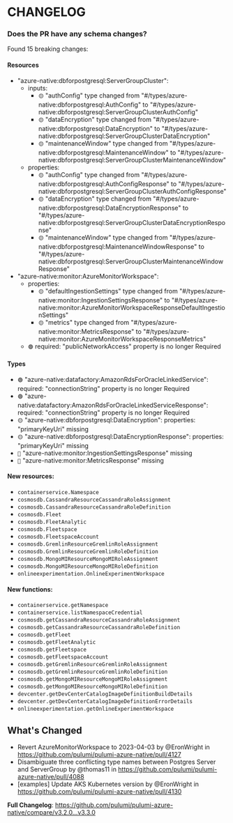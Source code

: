 # CHANGELOG

### Does the PR have any schema changes?

Found 15 breaking changes:

#### Resources
- "azure-native:dbforpostgresql:ServerGroupCluster":
    - inputs:
        - `🟡` "authConfig" type changed from "#/types/azure-native:dbforpostgresql:AuthConfig" to "#/types/azure-native:dbforpostgresql:ServerGroupClusterAuthConfig"
        - `🟡` "dataEncryption" type changed from "#/types/azure-native:dbforpostgresql:DataEncryption" to "#/types/azure-native:dbforpostgresql:ServerGroupClusterDataEncryption"
        - `🟡` "maintenanceWindow" type changed from "#/types/azure-native:dbforpostgresql:MaintenanceWindow" to "#/types/azure-native:dbforpostgresql:ServerGroupClusterMaintenanceWindow"
    - properties:
        - `🟡` "authConfig" type changed from "#/types/azure-native:dbforpostgresql:AuthConfigResponse" to "#/types/azure-native:dbforpostgresql:ServerGroupClusterAuthConfigResponse"
        - `🟡` "dataEncryption" type changed from "#/types/azure-native:dbforpostgresql:DataEncryptionResponse" to "#/types/azure-native:dbforpostgresql:ServerGroupClusterDataEncryptionResponse"
        - `🟡` "maintenanceWindow" type changed from "#/types/azure-native:dbforpostgresql:MaintenanceWindowResponse" to "#/types/azure-native:dbforpostgresql:ServerGroupClusterMaintenanceWindowResponse"
- "azure-native:monitor:AzureMonitorWorkspace":
    - properties:
        - `🟡` "defaultIngestionSettings" type changed from "#/types/azure-native:monitor:IngestionSettingsResponse" to "#/types/azure-native:monitor:AzureMonitorWorkspaceResponseDefaultIngestionSettings"
        - `🟡` "metrics" type changed from "#/types/azure-native:monitor:MetricsResponse" to "#/types/azure-native:monitor:AzureMonitorWorkspaceResponseMetrics"
    - `🟢` required: "publicNetworkAccess" property is no longer Required
#### Types
- `🟢` "azure-native:datafactory:AmazonRdsForOracleLinkedService": required: "connectionString" property is no longer Required
- `🟢` "azure-native:datafactory:AmazonRdsForOracleLinkedServiceResponse": required: "connectionString" property is no longer Required
- `🟡` "azure-native:dbforpostgresql:DataEncryption": properties: "primaryKeyUri" missing
- `🟡` "azure-native:dbforpostgresql:DataEncryptionResponse": properties: "primaryKeyUri" missing
- `🔴` "azure-native:monitor:IngestionSettingsResponse" missing
- `🔴` "azure-native:monitor:MetricsResponse" missing

#### New resources:

- `containerservice.Namespace`
- `cosmosdb.CassandraResourceCassandraRoleAssignment`
- `cosmosdb.CassandraResourceCassandraRoleDefinition`
- `cosmosdb.Fleet`
- `cosmosdb.FleetAnalytic`
- `cosmosdb.Fleetspace`
- `cosmosdb.FleetspaceAccount`
- `cosmosdb.GremlinResourceGremlinRoleAssignment`
- `cosmosdb.GremlinResourceGremlinRoleDefinition`
- `cosmosdb.MongoMIResourceMongoMIRoleAssignment`
- `cosmosdb.MongoMIResourceMongoMIRoleDefinition`
- `onlineexperimentation.OnlineExperimentWorkspace`

#### New functions:

- `containerservice.getNamespace`
- `containerservice.listNamespaceCredential`
- `cosmosdb.getCassandraResourceCassandraRoleAssignment`
- `cosmosdb.getCassandraResourceCassandraRoleDefinition`
- `cosmosdb.getFleet`
- `cosmosdb.getFleetAnalytic`
- `cosmosdb.getFleetspace`
- `cosmosdb.getFleetspaceAccount`
- `cosmosdb.getGremlinResourceGremlinRoleAssignment`
- `cosmosdb.getGremlinResourceGremlinRoleDefinition`
- `cosmosdb.getMongoMIResourceMongoMIRoleAssignment`
- `cosmosdb.getMongoMIResourceMongoMIRoleDefinition`
- `devcenter.getDevCenterCatalogImageDefinitionBuildDetails`
- `devcenter.getDevCenterCatalogImageDefinitionErrorDetails`
- `onlineexperimentation.getOnlineExperimentWorkspace`

<!-- Release notes generated using configuration in .github/release.yml at v3.3.0 -->

## What's Changed
* Revert AzureMonitorWorkspace to 2023-04-03 by @EronWright in https://github.com/pulumi/pulumi-azure-native/pull/4127
* Disambiguate three conflicting type names between Postgres Server and ServerGroup by @thomas11 in https://github.com/pulumi/pulumi-azure-native/pull/4088
* [examples] Update AKS Kubernetes version by @EronWright in https://github.com/pulumi/pulumi-azure-native/pull/4130


**Full Changelog**: https://github.com/pulumi/pulumi-azure-native/compare/v3.2.0...v3.3.0